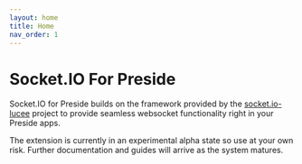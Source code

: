 ```yaml
---
layout: home
title: Home
nav_order: 1
---
```


# Socket.IO For Preside

Socket.IO for Preside builds on the framework provided by the [socket.io-lucee](https://github.com/pixl8/socket.io-lucee) project to provide seamless websocket functionality right in your Preside apps. 

The extension is currently in an experimental alpha state so use at your own risk. Further documentation and guides will arrive as the system matures.